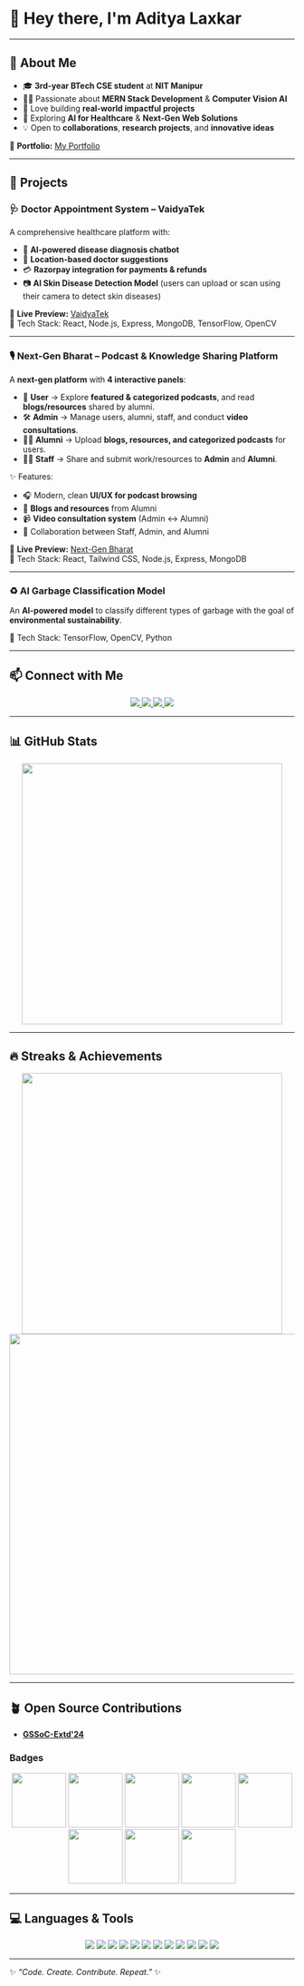 # 👋 Hey there, I'm Aditya Laxkar  

---

## 🌟 About Me  

- 🎓 **3rd-year BTech CSE student** at **NIT Manipur**  
- 👨‍💻 Passionate about **MERN Stack Development** & **Computer Vision AI**  
- 🚀 Love building **real-world impactful projects**  
- 🌱 Exploring **AI for Healthcare** & **Next-Gen Web Solutions**  
- 💡 Open to **collaborations**, **research projects**, and **innovative ideas**  

🔗 **Portfolio:** [My Portfolio](https://portfolio-aditya-laxkars-projects.vercel.app/)  

---

## 🚀 Projects  

### 🩺 Doctor Appointment System – **VaidyaTek**  
A comprehensive healthcare platform with:  
- 🧠 **AI-powered disease diagnosis chatbot**  
- 📍 **Location-based doctor suggestions**  
- 💳 **Razorpay integration for payments & refunds**  
- 📷 **AI Skin Disease Detection Model** (users can upload or scan using their camera to detect skin diseases)  

🔗 **Live Preview:** [VaidyaTek](https://vaidyatek-frontend.onrender.com/)  
📌 Tech Stack: React, Node.js, Express, MongoDB, TensorFlow, OpenCV  

---

### 🎙️ Next-Gen Bharat – Podcast & Knowledge Sharing Platform  
A **next-gen platform** with **4 interactive panels**:  

- 👤 **User** → Explore **featured & categorized podcasts**, and read **blogs/resources** shared by alumni.  
- 🛠️ **Admin** → Manage users, alumni, staff, and conduct **video consultations**.  
- 👩‍🎓 **Alumni** → Upload **blogs, resources, and categorized podcasts** for users.  
- 👨‍💼 **Staff** → Share and submit work/resources to **Admin** and **Alumni**.  

✨ Features:  
- 🎧 Modern, clean **UI/UX for podcast browsing**  
- 📝 **Blogs and resources** from Alumni  
- 📹 **Video consultation system** (Admin ↔ Alumni)  
- 🔗 Collaboration between Staff, Admin, and Alumni  

🔗 **Live Preview:** [Next-Gen Bharat](https://next-gen-bharat.onrender.com/)  
📌 Tech Stack: React, Tailwind CSS, Node.js, Express, MongoDB  

---

### ♻️ AI Garbage Classification Model  
An **AI-powered model** to classify different types of garbage with the goal of **environmental sustainability**.  

📌 Tech Stack: TensorFlow, OpenCV, Python  

---

## 📫 Connect with Me  

<div align="center">
  <a href="https://portfolio-aditya-laxkars-projects.vercel.app/" target="_blank">
    <img src="https://img.shields.io/badge/Portfolio-FF5722?style=for-the-badge&logo=vercel&logoColor=white"/>
  </a>
  <a href="https://www.linkedin.com/in/aditya-laxkar-191a2328a" target="_blank">
    <img src="https://img.shields.io/badge/LinkedIn-0077B5?style=for-the-badge&logo=linkedin&logoColor=white"/>
  </a>
  <a href="https://github.com/adityalaxkar123" target="_blank">
    <img src="https://img.shields.io/badge/GitHub-181717?style=for-the-badge&logo=github&logoColor=white"/>
  </a>
  <a href="mailto:laxkaraditya55@gmail.com" target="_blank">
    <img src="https://img.shields.io/badge/Email-D14836?style=for-the-badge&logo=gmail&logoColor=white"/>
  </a>
</div>  

---

## 📊 GitHub Stats  

<div align="center">
  <img src="https://github-readme-stats.vercel.app/api?username=adityalaxkar123&show_icons=true&theme=chartreuse-dark&include_all_commits=true&count_private=true" width="460"/>  
</div>  

---

## 🔥 Streaks & Achievements  

<div align="center">
  <img src="https://github-readme-streak-stats.herokuapp.com/?user=adityalaxkar123&theme=dark" width="460"/>  
</div>  

<div align="center">
  <img src="https://github-profile-trophy.vercel.app/?username=adityalaxkar123&theme=darkhub&no-frame=true&row=1&column=6" width="600"/>  
</div>  

---

## 🪴 Open Source Contributions  

- **[GSSoC-Extd'24](https://github.com/GSSoC24)**  

### Badges  

<div align="center">
  <img src="https://gssoc.girlscript.tech/badges/1.png?imwidth=256" width="96">
  <img src="https://gssoc.girlscript.tech/badges/2.png?imwidth=256" width="96">
  <img src="https://gssoc.girlscript.tech/badges/3.png?imwidth=256" width="96">
  <img src="https://gssoc.girlscript.tech/badges/4.png?imwidth=256" width="96">
  <img src="https://gssoc.girlscript.tech/badges/5.png?imwidth=256" width="96">
  <img src="https://gssoc.girlscript.tech/badges/postman.png?imwidth=256" width="96">
  <img src="https://gssoc.girlscript.tech/badges/6.png?imwidth=256" width="96">
  <img src="https://gssoc.girlscript.tech/badges/web3hack.png?imwidth=256" width="96">
</div>  

---

## 💻 Languages & Tools  

<p align="center">
  <img src="https://img.shields.io/badge/Java-007396?style=for-the-badge&logo=java&logoColor=white"/>
  <img src="https://img.shields.io/badge/JavaScript-F7DF1E?style=for-the-badge&logo=javascript&logoColor=black"/>
  <img src="https://img.shields.io/badge/Node.js-339933?style=for-the-badge&logo=nodedotjs&logoColor=white"/>
  <img src="https://img.shields.io/badge/React-61DAFB?style=for-the-badge&logo=react&logoColor=black"/>
  <img src="https://img.shields.io/badge/Express.js-404D59?style=for-the-badge&logo=express&logoColor=white"/>
  <img src="https://img.shields.io/badge/MongoDB-47A248?style=for-the-badge&logo=mongodb&logoColor=white"/>
  <img src="https://img.shields.io/badge/Python-3776AB?style=for-the-badge&logo=python&logoColor=white"/>
  <img src="https://img.shields.io/badge/OpenCV-5C3EE8?style=for-the-badge&logo=opencv&logoColor=white"/>
  <img src="https://img.shields.io/badge/TensorFlow-FF6F00?style=for-the-badge&logo=tensorflow&logoColor=white"/>
  <img src="https://img.shields.io/badge/AI-00B0B9?style=for-the-badge&logo=artificialintelligence&logoColor=white"/>
  <img src="https://img.shields.io/badge/Git-F05032?style=for-the-badge&logo=git&logoColor=white"/>
  <img src="https://img.shields.io/badge/GitHub-181717?style=for-the-badge&logo=github&logoColor=white"/>
</p>
  

---

✨ *“Code. Create. Contribute. Repeat.”* ✨
